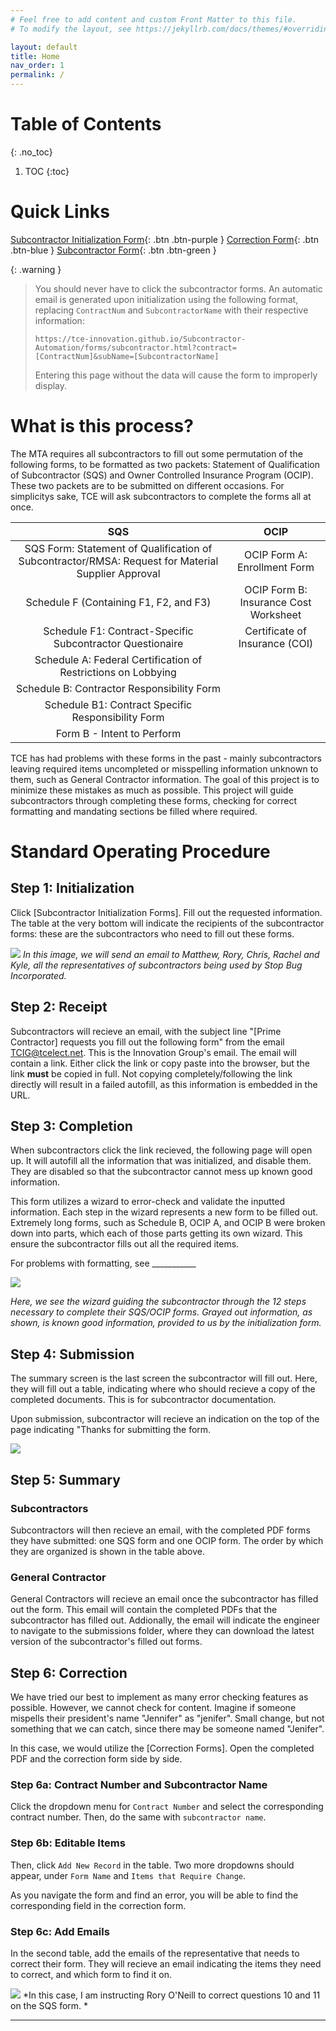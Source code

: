 ```yaml
---
# Feel free to add content and custom Front Matter to this file.
# To modify the layout, see https://jekyllrb.com/docs/themes/#overriding-theme-defaults

layout: default
title: Home
nav_order: 1
permalink: /
---
```



# Table of Contents 
{: .no_toc}

1. TOC
{:toc}

# Quick Links

[Subcontractor Initialization Form](https://tce-innovation.github.io/Subcontractor-Automation/initialization.html){: .btn .btn-purple }
[Correction Form](https://tce-innovation.github.io/Subcontractor-Automation/correction.html){: .btn .btn-blue }
[Subcontractor Form](https://tce-innovation.github.io/Subcontractor-Automation/){: .btn .btn-green }

{: .warning }
> You should never have to click the subcontractor forms. An automatic email is generated upon initialization using the following format, replacing ```ContractNum``` and ```SubcontractorName``` with their respective information:
> ```
> https://tce-innovation.github.io/Subcontractor-Automation/forms/subcontractor.html?contract=[ContractNum]&subName=[SubcontractorName]
> ```
> Entering this page without the data will cause the form to improperly display.


# What is this process?

The MTA requires all subcontractors to fill out some permutation of the following forms, to be formatted as two packets: Statement of Qualification of Subcontractor (SQS) and Owner Controlled Insurance Program (OCIP). These two packets are to be submitted on different occasions. For simplicitys sake, TCE will ask subcontractors to complete the forms all at once.

|SQS|OCIP|
|:-:|:-:|
|SQS Form: Statement of Qualification of Subcontractor/RMSA: Request for Material Supplier Approval|OCIP Form A: Enrollment Form|
|Schedule F (Containing F1, F2, and F3)|OCIP Form B: Insurance Cost Worksheet|
|Schedule F1: Contract-Specific Subcontractor Questionaire| Certificate of Insurance (COI)|
|Schedule A: Federal Certification of Restrictions on Lobbying|
|Schedule B: Contractor Responsibility Form|
|Schedule B1: Contract Specific Responsibility Form|
|Form B - Intent to Perform|

TCE has had problems with these forms in the past - mainly subcontractors leaving required items uncompleted or misspelling information unknown to them, such as General Contractor information. The goal of this project is to minimize these mistakes as much as possible. This project will guide subcontractors through completing these forms, checking for correct formatting and mandating sections be filled where required. 

# Standard Operating Procedure

## Step 1: Initialization

Click [Subcontractor Initialization Forms]. Fill out the requested information. The table at the very bottom will indicate the recipients of the subcontractor forms: these are the subcontractors who need to fill out these forms.

![](/assets/images//initForm.png)
*In this image, we will send an email to Matthew, Rory, Chris, Rachel and Kyle, all the representatives of subcontractors being used by Stop Bug Incorporated.*

## Step 2: Receipt

Subcontractors will recieve an email, with the subject line "[Prime Contractor] requests you fill out the following form" from the email TCIG@tcelect.net. This is the Innovation Group's email. The email will contain a link. Either click the link or copy paste into the browser, but the link **must** be copied in full. Not copying completely/following the link directly will result in a failed autofill, as this information is embedded in the URL.

## Step 3: Completion

When subcontractors click the link recieved, the following page will open up. It will autofill all the information that was initialized, and disable them. They are disabled so that the subcontractor cannot mess up known good information.

This form utilizes a wizard to error-check and validate the inputted information. Each step in the wizard represents a new form to be filled out. Extremely long forms, such as Schedule B, OCIP A, and OCIP B were broken down into parts, which each of those parts getting its own wizard. This ensure the subcontractor fills out all the required items.

For problems with formatting, see ___________

![](/assets/images/subcontractorForm.png)

*Here, we see the wizard guiding the subcontractor through the 12 steps necessary to complete their SQS/OCIP forms. Grayed out information, as shown, is known good information, provided to us by the initialization form.*

## Step 4: Submission

The summary screen is the last screen the subcontractor will fill out. Here, they will fill out a table, indicating where who should recieve a copy of the completed documents. This is for subcontractor documentation.

Upon submission, subcontractor will recieve an indication on the top of the page indicating "Thanks for submitting the form.

![](assets/images/thanksForSubmitting.png)

## Step 5: Summary

### Subcontractors
Subcontractors will then recieve an email, with the completed PDF forms they have submitted: one SQS form and one OCIP form. The order by which they are organized is shown in the table above.

### General Contractor

General Contractors will recieve an email once the subcontractor has filled out the form.
This email will contain the completed PDFs that the subcontractor has filled out. Addionally, the email will indicate the engineer to navigate to the submissions folder, where they can download the latest version of the subcontractor's filled out forms.

## Step 6: Correction

We have tried our best to implement as many error checking features as possible. However, we cannot check for content. Imagine if someone mispells their president's name "Jennifer" as "jenifer". Small change, but not something that we can catch, since there may be someone named "Jenifer".

In this case, we would utilize the [Correction Forms]. Open the completed PDF and the correction form side by side. 

### Step 6a: Contract Number and Subcontractor Name

Click the dropdown menu for ```Contract Number``` and select the corresponding contract number. Then, do the same with ```subcontractor name```.

### Step 6b: Editable Items

Then, click ```Add New Record``` in the table. Two more dropdowns should appear, under ```Form Name``` and ```Items that Require Change```. 

As you navigate the form and find an error, you will be able to find the corresponding field in the correction form. 

### Step 6c: Add Emails

In the second table, add the emails of the representative that needs to correct their form. They will recieve an email indicating the items they need to correct, and which form to find it on.

![](/assets/images//correctionFormsProcess.png)
*In this case, I am instructing Rory O'Neill to correct questions 10 and 11 on the SQS form. *






----

[Subcontractor Initialization Form]: forms/initialization.html

[Subcontractor Form]: forms/subcontractorForm.html

[Correction Form]: forms/correction.html